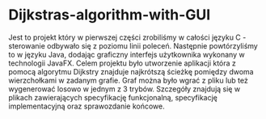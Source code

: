 # Dijkstras-algorithm-with-GUI
Jest to projekt który w pierwszej części zrobiliśmy w całości języku C - sterowanie odbywało się z poziomu linii poleceń.
Następnie powtórzyliśmy to w języku Java, dodając graficzny interfejs użytkownika wykonany w technologii JavaFX.
Celem projektu było utworzenie aplikacji która z pomocą algorytmu Dijkstry znajduje najkrótszą ścieżkę pomiędzy dwoma wierzchołkami w zadanym grafie.
Graf można było wgrać z pliku lub też wygenerować losowo w jednym z 3 trybów.
Szczegóły znajdują się w plikach zawierających specyfikację funkcjonalną, specyfikację implementacyjną oraz sprawozdanie końcowe.

